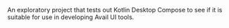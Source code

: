 An exploratory project that tests out Kotlin Desktop Compose to see if it is 
suitable for use in developing Avail UI tools.
